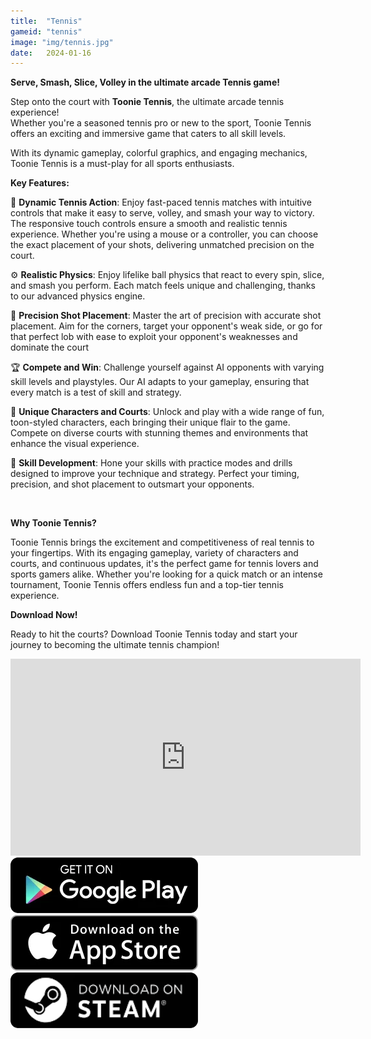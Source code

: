 ```yaml
---
title:  "Tennis"
gameid: "tennis"
image: "img/tennis.jpg"
date:   2024-01-16
---
```


**Serve, Smash, Slice, Volley in the ultimate arcade Tennis game!**

Step onto the court with **Toonie Tennis**, the ultimate arcade tennis experience!  
Whether you're a seasoned tennis pro or new to the sport, Toonie Tennis offers an exciting and immersive game that caters to all skill levels.

With its dynamic gameplay, colorful graphics, and engaging mechanics, Toonie Tennis is a must-play for all sports enthusiasts.

**Key Features:**

🎾 **Dynamic Tennis Action**: Enjoy fast-paced tennis matches with intuitive controls that make it easy to serve, volley, and smash your way to victory. The responsive touch controls ensure a smooth and realistic tennis experience. Whether you're using a mouse or a controller, you can choose the exact placement of your shots, delivering unmatched precision on the court.

⚙️ **Realistic Physics**: Enjoy lifelike ball physics that react to every spin, slice, and smash you perform. Each match feels unique and challenging, thanks to our advanced physics engine.

🎯 **Precision Shot Placement**: Master the art of precision with accurate shot placement. Aim for the corners, target your opponent's weak side, or go for that perfect lob with ease to exploit your opponent's weaknesses and dominate the court

🏆 **Compete and Win**: Challenge yourself against AI opponents with varying skill levels and playstyles. Our AI adapts to your gameplay, ensuring that every match is a test of skill and strategy.

🤩 **Unique Characters and Courts**: Unlock and play with a wide range of fun, toon-styled characters, each bringing their unique flair to the game. Compete on diverse courts with stunning themes and environments that enhance the visual experience.

💪 **Skill Development**: Hone your skills with practice modes and drills designed to improve your technique and strategy. Perfect your timing, precision, and shot placement to outsmart your opponents.

<br/>

**Why Toonie Tennis?**

Toonie Tennis brings the excitement and competitiveness of real tennis to your fingertips. With its engaging gameplay, variety of characters and courts, and continuous updates, it's the perfect game for tennis lovers and sports gamers alike. Whether you're looking for a quick match or an intense tournament, Toonie Tennis offers endless fun and a top-tier tennis experience.

**Download Now!**

Ready to hit the courts? Download Toonie Tennis today and start your journey to becoming the ultimate tennis champion!

<div class="video-container">
    <iframe width="560" height="315" src="https://www.youtube.com/embed/RcJv_bxShWc" frameborder="0"
            allow="autoplay; encrypted-media" allowfullscreen></iframe>
</div>
<div class="download-buttons">
    <a target="_blank"
       href="https://play.google.com/store/apps/details?id=com.rGyani.Tennis">
        <img class="link" src="img/ui/playstore.png"></a>
    <a  target="_blank"
       href="https://apps.apple.com/us/app/toonie-tennis/id1610304081">
        <img class="link" src="img/ui/appstore.png"></a>
</div>
<div class="download-buttons">
    <a target="_blank"
       href="https://store.steampowered.com/app/3084510">
        <img class="link" src="img/ui/steam.png"></a>
</div>